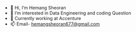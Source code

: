 - 👋 Hi, I’m Hemang Sheoran
- 👀 I’m interested in Data Engineering and coding Question
- 🌱 Currently working at Accenture
- 📫 Email- hemangsheoran677@gmail.com

<!---
hemangsheoran/hemangsheoran is a ✨ special ✨ repository because its `README.md` (this file) appears on your GitHub profile.
You can click the Preview link to take a look at your changes.
--->
